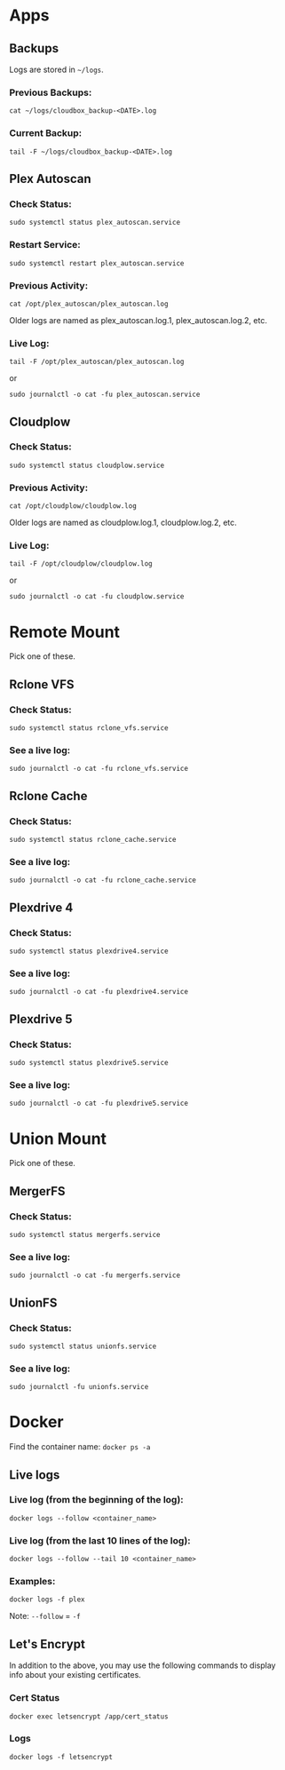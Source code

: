 # Apps

## Backups

Logs are stored in `~/logs`.

### Previous Backups:

```
cat ~/logs/cloudbox_backup-<DATE>.log
```

### Current Backup:

```
tail -F ~/logs/cloudbox_backup-<DATE>.log
```


## Plex Autoscan


### Check Status:
```
sudo systemctl status plex_autoscan.service
```

### Restart Service:
```
sudo systemctl restart plex_autoscan.service
```

### Previous Activity:

```
cat /opt/plex_autoscan/plex_autoscan.log
```

Older logs are named as plex_autoscan.log.1, plex_autoscan.log.2, etc.

### Live Log:
```
tail -F /opt/plex_autoscan/plex_autoscan.log
```
or
```
sudo journalctl -o cat -fu plex_autoscan.service
```

## Cloudplow


### Check Status:
```
sudo systemctl status cloudplow.service
```

### Previous Activity:

```
cat /opt/cloudplow/cloudplow.log
```

Older logs are named as cloudplow.log.1, cloudplow.log.2, etc.

### Live Log:
```
tail -F /opt/cloudplow/cloudplow.log
```
or
```
sudo journalctl -o cat -fu cloudplow.service
```



# Remote Mount

Pick one of these.

## Rclone VFS

### Check Status:
```
sudo systemctl status rclone_vfs.service
```

### See a live log:
```
sudo journalctl -o cat -fu rclone_vfs.service
```

## Rclone Cache

### Check Status:
```
sudo systemctl status rclone_cache.service
```

### See a live log:
```
sudo journalctl -o cat -fu rclone_cache.service
```

## Plexdrive 4

### Check Status:
```
sudo systemctl status plexdrive4.service
```

### See a live log:
```
sudo journalctl -o cat -fu plexdrive4.service
```

## Plexdrive 5

### Check Status:
```
sudo systemctl status plexdrive5.service
```

### See a live log:
```
sudo journalctl -o cat -fu plexdrive5.service
```

# Union Mount

Pick one of these.

## MergerFS

### Check Status:
```
sudo systemctl status mergerfs.service
```

### See a live log:
```
sudo journalctl -o cat -fu mergerfs.service
```

## UnionFS

### Check Status:
```
sudo systemctl status unionfs.service
```

### See a live log:
```
sudo journalctl -fu unionfs.service
```





# Docker

Find the container name: `docker ps -a`

## Live logs

### Live log (from the beginning of the log):
```
docker logs --follow <container_name>
```

### Live log (from the last 10 lines of the log):
```
docker logs --follow --tail 10 <container_name>
```


### Examples:

```
docker logs -f plex
```

Note: `--follow` = `-f`


## Let's Encrypt

In addition to the above, you may use the following commands to display info about your existing certificates.


### Cert Status

```
docker exec letsencrypt /app/cert_status
```

### Logs

```
docker logs -f letsencrypt
```
